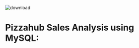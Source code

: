 ![download](https://github.com/vkc0793/Pizzahut-Sales-analysis-using-SQL-/assets/136575552/30cd6120-821f-47d8-9fd9-ee0874314276)

# Pizzahub Sales Analysis using MySQL:




